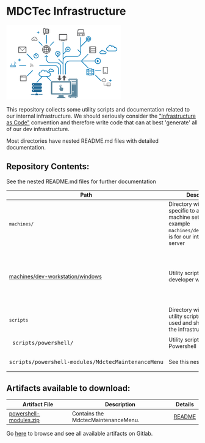 # MDCTec Infrastructure

<img width="300" src="./avatar.png" alt="[avatar.png]">

This repository collects some utility scripts and documentation  related to our internal infrastructure.
We should seriously consider the ["Infrastructure as Code"][1] convention and therefore write code that can at best 'generate' all of our dev infrastructure.

Most directories have nested README.md files with detailed documentation.

[1]: https://en.wikipedia.org/wiki/Infrastructure_as_code
## Repository Contents:
<!---
Symbole zum copy&pasten
│
├─
└─
--->
See the nested README.md files for further documentation

| Path | Description | Readme |
|--- |--- |--- |
| `machines/`| Directory with content specific to a certain machine setup. For example `machines/dev.mdctec.com/` is for our internal DEV server||
| [machines/dev-workstation/windows] | Utility scripts related to a developer workstation |<ul> <li>[Basic Setup][21]</li><li>[Access to stage & dev servers][22]</li> </ul>|
| `scripts` | Directory with common utility scripts that can be used and shared across the infrastructure.  |  |
| <pre style="padding:0"> scripts/powershell/</pre> | Utility scripts for MS Powershell |
| <pre style="padding:0"> scripts/powershell-modules/MdctecMaintenanceMenu</pre> | See this nested [README](scripts/powershell-modules/MdctecMaintenanceMenu/README.md) |

[machines/dev-workstation/windows]: machines/dev-workstation/windows
[21]: machines/dev-workstation/windows/basic-setup.README.md
[22]: machines/dev-workstation/windows/enable-server-access.README.md

## Artifacts available to download:

| Artifact File | Description | Details |
|---    |---  |--- 
| [powershell-modules.zip][3] | Contains the MdctecMaintenanceMenu. | [README](scripts/powershell-modules/MdctecMaintenanceMenu/README.md)

[3]: http://gitlab.mdctec.com/mdctec-developers/internal/infrastructure/-/jobs/artifacts/master/raw/scripts/powershell-modules/powershell-modules.zip?job=artifacts

Go [here](http://gitlab.mdctec.com/mdctec-developers/internal/infrastructure/-/jobs/artifacts/master/browse?job=artifacts) to browse and see all available artifacts on Gitlab.

